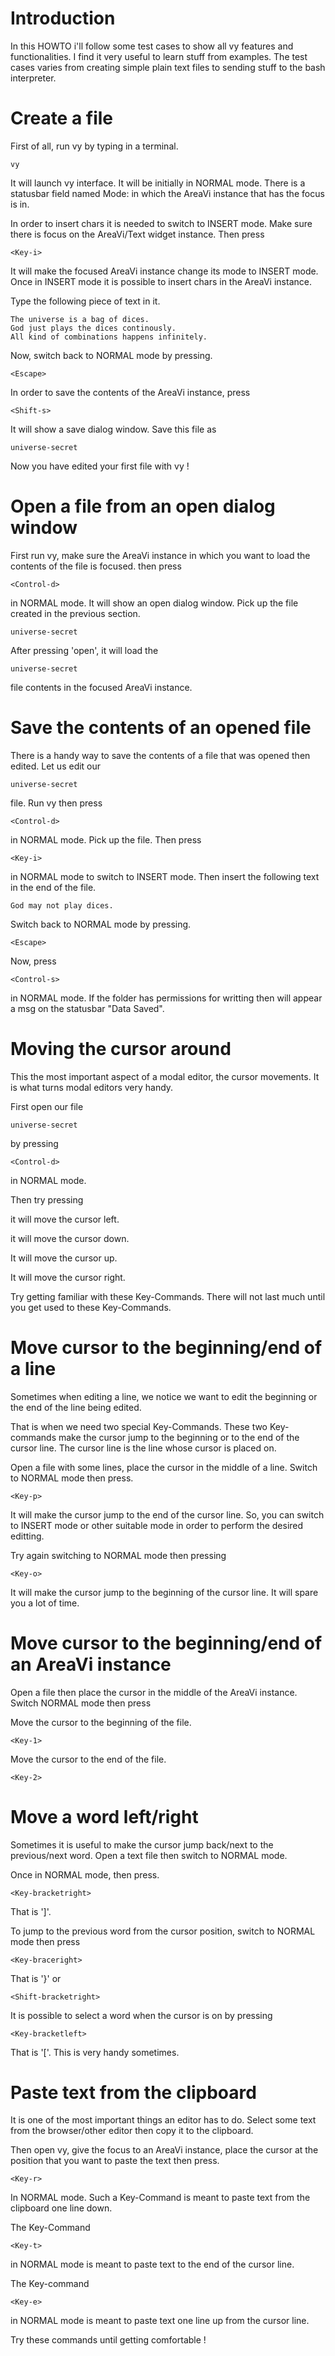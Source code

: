 Introduction
============

In this HOWTO i'll follow some test cases to show all vy features and functionalities. 
I find it very useful to learn stuff from examples. The test cases varies from creating 
simple plain text files to sending stuff to the bash interpreter.

Create a file
=============

First of all, run vy by typing in a terminal.

    vy

It will launch vy interface. It will be initially in NORMAL mode. There is a statusbar 
field named Mode: in which the AreaVi instance that has the focus is in.


In order to insert chars it is needed to switch to INSERT mode. Make sure there is focus 
on the AreaVi/Text widget instance. Then press

    <Key-i>

It will make the focused AreaVi instance change its mode to INSERT mode. Once in INSERT mode 
it is possible to insert chars in the AreaVi instance.

Type the following piece of text in it.

    The universe is a bag of dices. 
    God just plays the dices continously.
    All kind of combinations happens infinitely.

Now, switch back to NORMAL mode by pressing.

    <Escape>

In order to save the contents of the AreaVi instance, press

    <Shift-s>    

It will show a save dialog window. Save this file as 
    
    universe-secret

Now you have edited your first file with vy !


Open a file from an open dialog window
=====================================

First run vy, make sure the AreaVi instance in which you want to load the contents 
of the file is focused. then press

    <Control-d>

in NORMAL mode. It will show an open dialog window. Pick up the file created 
in the previous section.

    universe-secret

After pressing 'open', it will load the

    universe-secret

file contents in the focused AreaVi instance.


Save the contents of an opened file
===================================

There is a handy way to save the contents of a file that was opened 
then edited. Let us edit our 

    universe-secret

file. Run vy then press

    <Control-d>

in NORMAL mode. Pick up the file. Then press

    <Key-i>

in NORMAL mode to switch to INSERT mode. Then insert the following 
text in the end of the file.

    God may not play dices.

Switch back to NORMAL mode by pressing.

    <Escape>

Now, press

    <Control-s>

in NORMAL mode. If the folder has permissions for writting then will 
appear a msg on the statusbar "Data Saved".

Moving the cursor around
========================

This the most important aspect of a modal editor, the cursor movements.
It is what turns modal editors very handy.

First open our file

    universe-secret

by pressing 

    <Control-d>

in NORMAL mode.

Then try pressing 

it will move the cursor left.
    <Key-h>

it will move the cursor down.
    <Key-j>

It will move the cursor up.
    <Key-k>

It will move the cursor right.
    <Key-l>

Try getting familiar with these Key-Commands. There will not last
much until you get used to these Key-Commands.

Move cursor to the beginning/end of a line
==========================================

Sometimes when editing a line, we notice we want to edit the beginning or 
the end of the line being edited. 

That is when we need two special Key-Commands. These two Key-commands make 
the cursor jump to the beginning or to the end of the cursor line.
The cursor line is the line whose cursor is placed on.

Open a file with some lines, place the cursor in the middle of a line.
Switch to NORMAL mode then press.

    <Key-p>

It will make the cursor jump to the end of the cursor line. So, you can switch to INSERT mode
or other suitable mode in order to perform the desired editting.

Try again switching to NORMAL mode then pressing

    <Key-o>

It will make the cursor jump to the beginning of the cursor line. It will spare you a lot 
of time.

Move cursor to the beginning/end of an AreaVi instance
======================================================

Open a file then place the cursor in the middle of the AreaVi instance.
Switch NORMAL mode then press 

Move the cursor to the beginning of the file.

    <Key-1>

Move the cursor to the end of the file.

    <Key-2>


Move a word left/right
======================

Sometimes it is useful to make the cursor jump back/next to the previous/next word.
Open a text file then switch to NORMAL mode.

Once in NORMAL mode, then press.

    <Key-bracketright>

That is ']'.

To jump to the previous word from the cursor position, switch to NORMAL mode then press

    <Key-braceright>

That is '}' or 

    <Shift-bracketright>

It is possible to select a word when the cursor is on by pressing


    <Key-bracketleft>

That is '['. This is very handy sometimes.

Paste text from the clipboard
=============================

It is one of the most important things an editor has to do. 
Select some text from the browser/other editor then copy it to the clipboard.

Then open vy, give the focus to an AreaVi instance, place the cursor
at the position that you want to paste the text then press.

    <Key-r>

In NORMAL mode. Such a Key-Command is meant to paste text from the clipboard one line down.

The Key-Command

    <Key-t>

in NORMAL mode is meant to paste text to the end of the cursor line.

The Key-command

    <Key-e>

in NORMAL mode is meant to paste text one line up from the cursor line.

Try these commands until getting comfortable !





















